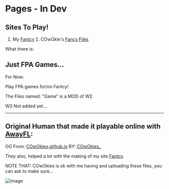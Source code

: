 # Pages - In Dev

## Sites To Play!

1. My [Fantcy](https://sites.google.com/view/fancyexplore/shop/portal-player) 2. COwOkie's [Fancy Files](https://sites.google.com/view/fancy-files/play-online)  

What there is:

Just FPA Games...
----

For Now:

Play FPA games for/on Fantcy!

The Files named: "Game" is a MOD of W2.

W3 Not added yet...

----

## Original Human that made it playable online with [AwayFL](https://github.com/awayfl):

OG From: [COwOkies.github.io](https://github.com/COwOkies/COwOkies.github.io)
BY: [COwOkies_](https://github.com/COwOkies)

They also, helped a lot with the making of my site [Fantcy](https://sites.google.com/view/fancyexplore/shop/portal-player).

NOTE THAT: COwOkies is ok with me having and uploading these files, you can ask to make sure...

![image](https://user-images.githubusercontent.com/88599122/215079883-5c9c9644-0274-44da-b0dd-afebe066cc9d.png)
